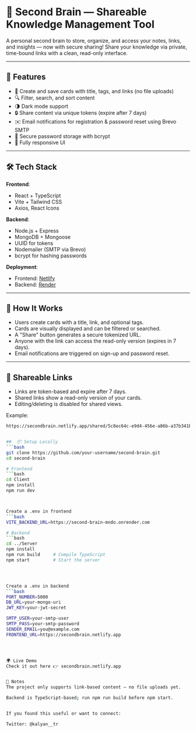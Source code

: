 # 🧠 Second Brain — Shareable Knowledge Management Tool

A personal second brain to store, organize, and access your notes, links, and insights — now with secure sharing! Share your knowledge via private, time-bound links with a clean, read-only interface.

---

## 🚀 Features

- 🔖 Create and save cards with title, tags, and links (no file uploads)
- 🔍 Filter, search, and sort content
- 🌗 Dark mode support
- 🔒 Share content via unique tokens (expire after 7 days)
- ✉️ Email notifications for registration & password reset using Brevo SMTP
- 🔑 Secure password storage with bcrypt
- 📱 Fully responsive UI

---

## 🛠️ Tech Stack

**Frontend**:
- React + TypeScript
- Vite + Tailwind CSS
- Axios, React Icons

**Backend**:
- Node.js + Express
- MongoDB + Mongoose
- UUID for tokens
- Nodemailer (SMTP via Brevo)
- bcrypt for hashing passwords

**Deployment**:
- Frontend: [Netlify](https://netlify.com)
- Backend: [Render](https://render.com)

---

## 🧪 How It Works

- Users create cards with a title, link, and optional tags.
- Cards are visually displayed and can be filtered or searched.
- A "Share" button generates a secure tokenized URL.
- Anyone with the link can access the read-only version (expires in 7 days).
- Email notifications are triggered on sign-up and password reset.

---

## 🔐 Shareable Links

- Links are token-based and expire after 7 days.
- Shared links show a read-only version of your cards.
- Editing/deleting is disabled for shared views.



Example:
```bash
https://secondbrain.netlify.app/shared/5c8ec64c-e9d4-456e-a86b-a37b341b8d7e


##  📦 Setup Locally
```bash
git clone https://github.com/your-username/second-brain.git
cd second-brain

# Frontend
```bash
cd Client
npm install
npm run dev



Create a .env in frontend
```bash
VITE_BACKEND_URL=https://second-brain-mndo.onrender.com

# Backend
```bash
cd ../Server
npm install
npm run build     # Compile TypeScript
npm start         # Start the server




Create a .env in backend
```bash
PORT_NUMBER=5000
DB_URL=your-mongo-uri
JWT_KEY=your-jwt-secret

SMTP_USER=your-smtp-user
SMTP_PASS=your-smtp-password
SENDER_EMAIL=you@example.com
FRONTEND_URL=https://secondbrain.netlify.app




🌍 Live Demo
Check it out here 👉 secondbrain.netlify.app


🧠 Notes
The project only supports link-based content — no file uploads yet.

Backend is TypeScript-based; run npm run build before npm start.


If you found this useful or want to connect:

Twitter: @kalyan__tr
